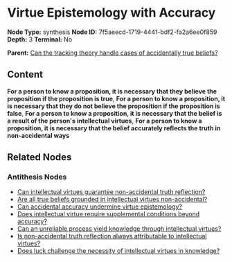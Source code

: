 # Virtue Epistemology with Accuracy

**Node Type:** synthesis
**Node ID:** 7f5aeecd-1719-4441-bdf2-fa2a6ee0f859
**Depth:** 3
**Terminal:** No

**Parent:** [Can the tracking theory handle cases of accidentally true beliefs?](can-the-tracking-theory-handle-cases-of-accidentally-true-beliefs-antithesis-b8b15eba-8d5a-4a80-a7f2-f3a070a8c178.md)

## Content

**For a person to know a proposition, it is necessary that they believe the proposition if the proposition is true**, **For a person to know a proposition, it is necessary that they do not believe the proposition if the proposition is false**, **For a person to know a proposition, it is necessary that the belief is a result of the person's intellectual virtues**, **For a person to know a proposition, it is necessary that the belief accurately reflects the truth in non-accidental ways**

## Related Nodes

### Antithesis Nodes

- [Can intellectual virtues guarantee non-accidental truth reflection?](can-intellectual-virtues-guarantee-non-accidental-truth-reflection-antithesis-c5c7379d-2ed5-49de-8a1a-619f29f17d98.md)
- [Are all true beliefs grounded in intellectual virtues non-accidental?](are-all-true-beliefs-grounded-in-intellectual-virtues-non-accidental-antithesis-ae492820-9eb3-4449-9f89-fddac0359274.md)
- [Can accidental accuracy undermine virtue epistemology?](can-accidental-accuracy-undermine-virtue-epistemology-antithesis-c3ed8153-ca82-4cfd-aec0-c71806dcd175.md)
- [Does intellectual virtue require supplemental conditions beyond accuracy?](does-intellectual-virtue-require-supplemental-conditions-beyond-accuracy-antithesis-64cde817-d20a-4c22-a539-1f9c41d2b1eb.md)
- [Can an unreliable process yield knowledge through intellectual virtues?](can-an-unreliable-process-yield-knowledge-through-intellectual-virtues-antithesis-050b655e-1a7e-400b-ae99-3dab88e17c1e.md)
- [Is non-accidental truth reflection always attributable to intellectual virtues?](is-non-accidental-truth-reflection-always-attributable-to-intellectual-virtues-antithesis-6de981ab-bde8-458b-8cb2-8ecc13651ca5.md)
- [Does luck challenge the necessity of intellectual virtues in knowledge?](does-luck-challenge-the-necessity-of-intellectual-virtues-in-knowledge-antithesis-5bd21a0a-3aad-476a-a70b-b45faf92063d.md)
